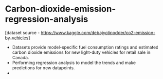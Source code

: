 # Carbon-dioxide-emission-regression-analysis

[dataset source - https://www.kaggle.com/debajyotipodder/co2-emission-by-vehicles]

* Datasets provide model-specific fuel consumption ratings and estimated carbon dioxide emissions for new light-duty vehicles for retail sale in Canada.
* Performing regression analysis to model the trends and make predictions for new datapoints.
* 
